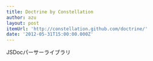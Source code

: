 ```yaml
---
title: Doctrine by Constellation
author: azu
layout: post
itemUrl: 'http://constellation.github.com/doctrine/'
date: '2012-05-31T15:00:00.000Z'
---
```

JSDocパーサーライブラリ
